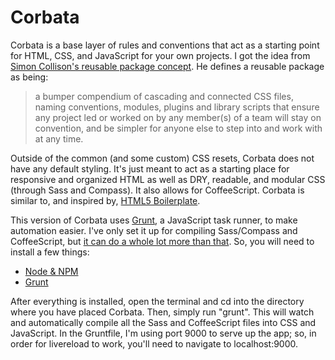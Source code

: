 Corbata
========================

Corbata is a base layer of rules and conventions that act as a starting point for HTML, CSS, and JavaScript for your own projects. I got the idea from [Simon Collison's reusable package concept](http://colly.com/comments/the_process_toolbox_part_seven_convention/). He defines a reusable package as being:

> a bumper compendium of cascading and connected CSS files, naming conventions, modules, plugins and library scripts that ensure any project led or worked on by any member(s) of a team will stay on convention, and be simpler for anyone else to step into and work with at any time.

Outside of the common (and some custom) CSS resets, Corbata does not have any default styling. It's just meant to act as a starting place for responsive and organized HTML as well as DRY, readable, and modular CSS (through Sass and Compass). It also allows for CoffeeScript. Corbata is similar to, and inspired by, [HTML5 Boilerplate](http://html5boilerplate.com).

This version of Corbata uses [Grunt](http://gruntjs.com), a JavaScript task runner, to make automation easier. I've only set it up for compiling Sass/Compass and CoffeeScript, but [it can do a whole lot more than that](http://gruntjs.com/plugins). So, you will need to install a few things:

- [Node & NPM](http://nodejs.org)
- [Grunt](http://gruntjs.com/getting-started)

After everything is installed, open the terminal and cd into the directory where you have placed Corbata. Then, simply run "grunt". This will watch and automatically compile all the Sass and CoffeeScript files into CSS and JavaScript. In the Gruntfile, I'm using port 9000 to serve up the app; so, in order for livereload to work, you'll need to navigate to localhost:9000.
